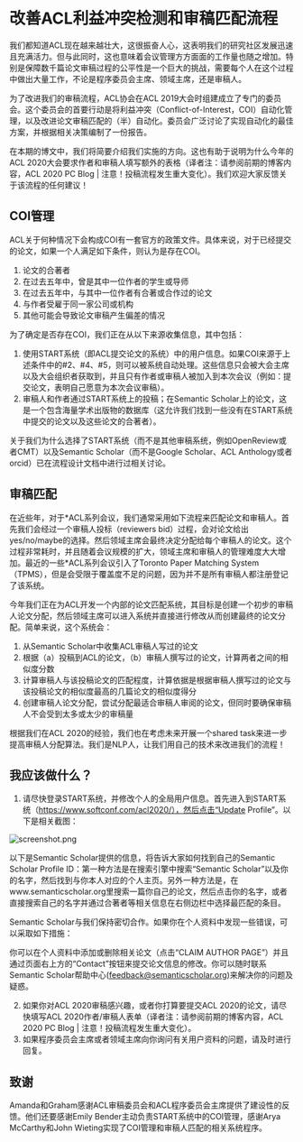 # 改善ACL利益冲突检测和审稿匹配流程
我们都知道ACL现在越来越壮大，这很振奋人心，这表明我们的研究社区发展迅速且充满活力。但与此同时，这也意味着会议管理方方面面的工作量也随之增加。特别是保障数千篇论文审稿过程的公平性是一个巨大的挑战，需要每个人在这个过程中做出大量工作，不论是程序委员会主席、领域主席，还是审稿人。

为了改进我们的审稿流程，ACL协会在ACL 2019大会时组建成立了专门的委员会。这个委员会的首要行动是将利益冲突（Conflict-of-Interest，COI）自动化管理，以及改进论文审稿匹配的（半）自动化。委员会广泛讨论了实现自动化的最佳方案，并根据相关决策编制了一份报告。

在本期的博文中，我们将简要介绍我们实施的方向。这也有助于说明为什么今年的ACL 2020大会要求作者和审稿人填写额外的表格（译者注：请参阅前期的博客内容，ACL 2020 PC Blog | 注意！投稿流程发生重大变化）。我们欢迎大家反馈关于该流程的任何建议！

## COI管理
ACL关于何种情况下会构成COI有一套官方的政策文件。具体来说，对于已经提交的论文，如果一个人满足如下条件，则认为是存在COI。
1. 论文的合著者
2. 在过去五年中，曾是其中一位作者的学生或导师
3. 在过去五年中，与其中一位作者有合著或合作过的论文
4. 与作者受雇于同一家公司或机构
5. 其他可能会导致论文审稿产生偏差的情况

为了确定是否存在COI，我们正在从以下来源收集信息，其中包括：
1. 使用START系统（即ACL提交论文的系统）中的用户信息。如果COI来源于上述条件中的#2、#4、#5，则可以被系统自动处理。这些信息只会被大会主席以及大会组织者获取到，并且只有作者或审稿人被加入到本次会议（例如：提交论文，表明自己愿意为本次会议审稿）。
2. 审稿人和作者通过START系统上的投稿；在Semantic Scholar上的论文，这是一个包含海量学术出版物的数据库（这允许我们找到一些没有在START系统中提交的论文以及这些论文的合著者）。

关于我们为什么选择了START系统（而不是其他审稿系统，例如OpenReview或者CMT）以及Semantic Scholar（而不是Google Scholar、ACL Anthology或者orcid）已在流程设计文档中进行过相关讨论。

## 审稿匹配
在近些年，对于\*ACL系列会议，我们通常采用如下流程来匹配论文和审稿人。首先我们会经过一个审稿人投标（reviewers bid）过程，会对论文给出yes/no/maybe的选择。然后领域主席会最终决定分配给每个审稿人的论文。这个过程非常耗时，并且随着会议规模的扩大，领域主席和审稿人的管理难度大大增加。最近的一些\*ACL系列会议引入了Toronto Paper Matching System（TPMS），但是会受限于覆盖度不足的问题，因为并不是所有审稿人都注册登记了该系统。

今年我们正在为ACL开发一个内部的论文匹配系统，其目标是创建一个初步的审稿人论文分配，然后领域主席可以进入系统并直接进行修改从而创建最终的论文分配。简单来说，这个系统会：
1. 从Semantic Scholar中收集ACL审稿人写过的论文
2. 根据（a）投稿到ACL的论文，（b）审稿人撰写过的论文，计算两者之间的相似度分数
3. 计算审稿人与该投稿论文的匹配程度，计算依据是根据审稿人撰写过的论文与该投稿论文的相似度最高的几篇论文的相似度得分
4. 创建审稿人论文分配，尝试分配最适合审稿人审阅的论文，但同时要确保审稿人不会受到太多或太少的审稿量

根据我们在ACL 2020的经验，我们也在考虑未来开展一个shared task来进一步提高审稿人分配算法。我们是NLP人，让我们用自己的技术来改进我们的流程！

## 我应该做什么？
1. 请尽快登录START系统，并修改个人的全局用户信息。首先进入到START系统（https://www.softconf.com/acl2020/），然后点击“Update Profile”。以下是相关截图：

![screenshot.png](https://acl2020.org/assets/images/profile_update_example.png)

以下是Semantic Scholar提供的信息，将告诉大家如何找到自己的Semantic Scholar Profile ID：第一种方法是在搜索引擎中搜索“Semantic Scholar”以及你的名字，然后找到与你本人对应的个人主页。另外一种方法是，在www.semanticscholar.org里搜索一篇你自己的论文，然后点击你的名字，或者直接搜索自己的名字并通过合著者等相关信息在右侧边栏中选择最匹配的条目。

Semantic Scholar与我们保持密切合作。如果你在个人资料中发现一些错误，可以采取如下措施：

你可以在个人资料中添加或删除相关论文（点击“CLAIM AUTHOR PAGE”）并且通过页面右上方的“Contact”按钮来提交论文信息的修改。你可以随时联系Semantic Scholar帮助中心(feedback@semanticscholar.org)来解决你的问题及疑惑。

2. 如果你对ACL 2020审稿感兴趣，或者你打算要提交ACL 2020的论文，请尽快填写ACL 2020作者/审稿人表单（译者注：请参阅前期的博客内容，ACL 2020 PC Blog | 注意！投稿流程发生重大变化）。
3. 如果程序委员会主席或者领域主席向你询问有关用户资料的问题，请及时进行回复。

## 致谢
Amanda和Graham感谢ACL审稿委员会和ACL程序委员会主席提供了建设性的反馈。他们还要感谢Emily Bender主动负责START系统中的COI管理，感谢Arya McCarthy和John Wieting实现了COI管理和审稿人匹配的相关系统程序。
